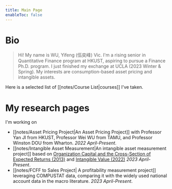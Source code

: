 ```yaml
---
title: Main Page
enableToc: false
---
```


# Bio
> Hi! My name is WU, Yifeng (伍奕峰) Vic. I'm a rising senior in Quantitative Finance program at HKUST, aspiring to pursue a Finance Ph.D. program. I just finished my exchange at UCLA (2023 Winter & Spring). My interests are consumption-based asset pricing and intangible assets.

Here is a selected list of [[notes/Course List|courses]] I've taken.

# My research pages
I'm working on
- [[notes/Asset Pricing Project|An Asset Pricing Project]] with Professor Yan JI from HKUST, Professor Wei WU from TAMU, and Professor Winston DOU from Wharton. *2022 April-Present*.
- [[notes/Intangible Asset Measurement|An intangible asset measurement project]] based on [Organization Capital and the Cross-Section of Expected Returns (2013)](https://onlinelibrary.wiley.com/doi/abs/10.1111/jofi.12034) and [Intangible Value (2022)](https://www.nowpublishers.com/article/Details/CFR-0113) *2023 April-Present*.
- [[notes/FCFF to Sales Project| A profitability measurement project]] leveraging COMPUSTAT data, comparing it with the widely used national account data in the macro literature. *2023 April-Present*.

<!--# Research Ideas
[[notes/Inspire from HBR Why Entrepreneurs don't need Venture Capital|Exploring the Venture Capital Literature]]
-->